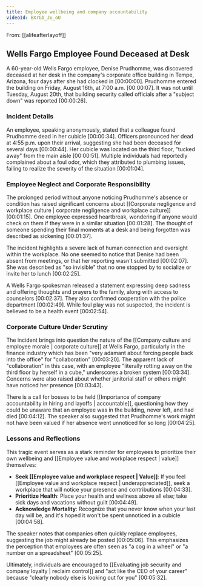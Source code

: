 ```yaml
---
title: Employee wellbeing and company accountability
videoId: BXrGb_Ju_oU
---
```


From: [[alifeafterlayoff]] <br/> 

## Wells Fargo Employee Found Deceased at Desk

A 60-year-old Wells Fargo employee, Denise Prudhomme, was discovered deceased at her desk in the company's corporate office building in Tempe, Arizona, four days after she had clocked in <a class="yt-timestamp" data-t="00:00:00">[00:00:00]</a>. Prudhomme entered the building on Friday, August 16th, at 7:00 a.m. <a class="yt-timestamp" data-t="00:00:07">[00:00:07]</a>. It was not until Tuesday, August 20th, that building security called officials after a "subject down" was reported <a class="yt-timestamp" data-t="00:00:26">[00:00:26]</a>.

### Incident Details

An employee, speaking anonymously, stated that a colleague found Prudhomme dead in her cubicle <a class="yt-timestamp" data-t="00:00:34">[00:00:34]</a>. Officers pronounced her dead at 4:55 p.m. upon their arrival, suggesting she had been deceased for several days <a class="yt-timestamp" data-t="00:00:44">[00:00:44]</a>. Her cubicle was located on the third floor, "tucked away" from the main aisle <a class="yt-timestamp" data-t="00:00:51">[00:00:51]</a>. Multiple individuals had reportedly complained about a foul odor, which they attributed to plumbing issues, failing to realize the severity of the situation <a class="yt-timestamp" data-t="00:01:04">[00:01:04]</a>.

### Employee Neglect and Corporate Responsibility

The prolonged period without anyone noticing Prudhomme's absence or condition has raised significant concerns about [[Corporate negligence and workplace culture | corporate negligence and workplace culture]] <a class="yt-timestamp" data-t="00:01:15">[00:01:15]</a>. One employee expressed heartbreak, wondering if anyone would check on them if they were in a similar situation <a class="yt-timestamp" data-t="00:01:28">[00:01:28]</a>. The thought of someone spending their final moments at a desk and being forgotten was described as sickening <a class="yt-timestamp" data-t="00:01:37">[00:01:37]</a>.

The incident highlights a severe lack of human connection and oversight within the workplace. No one seemed to notice that Denise had been absent from meetings, or that her reporting wasn't submitted <a class="yt-timestamp" data-t="00:02:07">[00:02:07]</a>. She was described as "so invisible" that no one stopped by to socialize or invite her to lunch <a class="yt-timestamp" data-t="00:02:25">[00:02:25]</a>.

A Wells Fargo spokesman released a statement expressing deep sadness and offering thoughts and prayers to the family, along with access to counselors <a class="yt-timestamp" data-t="00:02:37">[00:02:37]</a>. They also confirmed cooperation with the police department <a class="yt-timestamp" data-t="00:02:49">[00:02:49]</a>. While foul play was not suspected, the incident is believed to be a health event <a class="yt-timestamp" data-t="00:02:54">[00:02:54]</a>.

### Corporate Culture Under Scrutiny

The incident brings into question the nature of the [[Company culture and employee morale | corporate culture]] at Wells Fargo, particularly in the finance industry which has been "very adamant about forcing people back into the office" for "collaboration" <a class="yt-timestamp" data-t="00:03:20">[00:03:20]</a>. The apparent lack of "collaboration" in this case, with an employee "literally rotting away on the third floor by herself in a cube," underscores a broken system <a class="yt-timestamp" data-t="00:03:34">[00:03:34]</a>. Concerns were also raised about whether janitorial staff or others might have noticed her presence <a class="yt-timestamp" data-t="00:03:43">[00:03:43]</a>.

There is a call for bosses to be held [[Importance of company accountability in hiring and layoffs | accountable]], questioning how they could be unaware that an employee was in the building, never left, and had died <a class="yt-timestamp" data-t="00:04:12">[00:04:12]</a>. The speaker also suggested that Prudhomme's work might not have been valued if her absence went unnoticed for so long <a class="yt-timestamp" data-t="00:04:25">[00:04:25]</a>.

### Lessons and Reflections

This tragic event serves as a stark reminder for employees to prioritize their own wellbeing and [[Employee value and workplace respect | value]] themselves:

*   **Seek [[Employee value and workplace respect | Value]]**: If you feel [[Employee value and workplace respect | underappreciated]], seek a workplace that will notice your presence and contributions <a class="yt-timestamp" data-t="00:04:33">[00:04:33]</a>.
*   **Prioritize Health**: Place your health and wellness above all else; take sick days and vacations without guilt <a class="yt-timestamp" data-t="00:04:49">[00:04:49]</a>.
*   **Acknowledge Mortality**: Recognize that you never know when your last day will be, and it's hoped it won't be spent unnoticed in a cubicle <a class="yt-timestamp" data-t="00:04:58">[00:04:58]</a>.

The speaker notes that companies often quickly replace employees, suggesting the job might already be posted <a class="yt-timestamp" data-t="00:05:06">[00:05:06]</a>. This emphasizes the perception that employees are often seen as "a cog in a wheel" or "a number on a spreadsheet" <a class="yt-timestamp" data-t="00:05:25">[00:05:25]</a>.

Ultimately, individuals are encouraged to [[Evaluating job security and company loyalty | reclaim control]] and "act like the CEO of your career" because "clearly nobody else is looking out for you" <a class="yt-timestamp" data-t="00:05:32">[00:05:32]</a>.